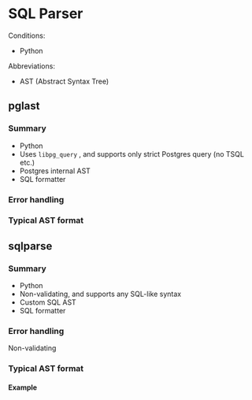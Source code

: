 # SQL Parser

Conditions:

* Python

Abbreviations:

* AST \(Abstract Syntax Tree\)

## pglast

### Summary

* Python
* Uses `libpg_query` , and supports only strict Postgres query \(no TSQL etc.\)
* Postgres internal AST
* SQL formatter

### Error handling

### Typical AST format

## sqlparse

### Summary

* Python
* Non-validating, and supports any SQL-like syntax
* Custom SQL AST
* SQL formatter

### Error handling

Non-validating

### Typical AST format

#### Example

```text

```

